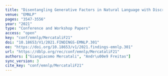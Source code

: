 ```yaml
---
title: "Disentangling Generative Factors in Natural Language with Discrete Variational Autoencoders."
venue: "EMNLP"
pages: "3547-3556"
year: "2021"
type: "Conference and Workshop Papers"
access: "open"
key: "conf/emnlp/MercataliF21"
doi: "10.18653/V1/2021.FINDINGS-EMNLP.301"
ee: "https://doi.org/10.18653/v1/2021.findings-emnlp.301"
url: "https://dblp.org/rec/conf/emnlp/MercataliF21"
authors: ["Giangiacomo Mercatali", "Andr\u00e9 Freitas"]
sync_version: 3
cite_key: "conf/emnlp/MercataliF21"
---
```

